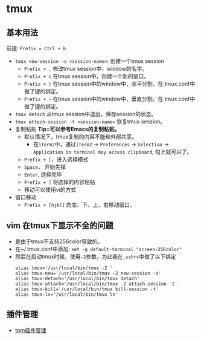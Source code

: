 # tmux


## 基本用法
前提: `Prefix = Ctrl + b`
* `tmux new-session -s <session-name>`: 创建一个tmux session
    * `Prefix + ,` 修改tmux session中，window的名字。
    * `Prefix + c` 在tmux session中，创建一个新的窗口。
    * `Prefix + |` 在tmux session中的window中，水平分割。在.tmux.conf中做了键的绑定。
    * `Prefix + -` 在tmux session中的window中，垂直分割。在.tmux.conf中做了键的绑定。
* `tmux detach` 从tmux session中退出，保存session的状态。
* `tmux attach-session -t <session-name>` 恢复tmux session。
* 复制粘贴      <b>Tip::可以参考Emacs的复制粘贴。</b>
    * 默认情况下，tmux复制的内容不能和外部共享。
        * 在`iTerm2`中，通过`iTerm2` -> `Preferences` -> `Selection` -> `Application in terminal may access clipboard`, 勾上就可以了。
    * `Prefix + [`，进入选择模式
    * `Space`， 开始先择
    * `Enter`, 选择完毕
    * `Prefix + ]` 将选择的内容粘贴
    * 移动可以使用vi的方式
* 窗口移动
    * `Prefix + [hjkl]` 向左、下、上、右移动窗口。

## vim 在tmux下显示不全的问题
* 是由于tmux不支持256color导致的。
* 在~/.tmux.conf中添加: `set -g default-terminal "screen-256color"`
* 然后在启动tmux时候，使用`-2`参数，为此我在`.zshrc`中做了以下绑定
    ```
    alias tmux='/usr/local/bin/tmux -2 '
    alias tmux-new='/usr/local/bin/tmux -2 new-session -s'
    alias tmux-detach='/usr/local/bin/tmux detach'
    alias tmux-attach='/usr/local/bin/tmux -2 attach-session -t'
    alias tmux-kill='/usr/local/bin/tmux kill-session -t'
    alias tmux-ls='/usr/local/bin/tmux ls'
    ```

## 插件管理
* [tpm插件管理](https://github.com/tmux-plugins/tpm)
